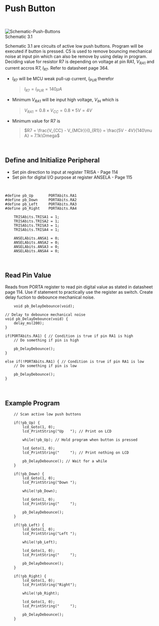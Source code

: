 # Push Button
<br/>

![Schematic-Push-Buttons](https://github.com/user-attachments/assets/767ebfb7-9a48-46ac-a747-46ab0940dbf2)
<br/>
Schematic 3.1
<br/>

Schematic 3.1 are circuits of active low push buttons. Program will be executed if button is pressed. C5 is used to remove bouncing mechanical noise at input pin which can also be remove by using delay in program. 
Deciding value for resistor R7 is depending on voltage at pin RA1, $V_{RA1}$ and current accros R7, $I_{R7}$. Refer to datasheet page 364.
* $I_{R7}$ will be MCU weak pull-up current, $I_{PUR}$ therefor
  >$I_{R7} = I_{PUR} = 140\mu A$
* Minimum $V_{RA1}$ will be input high voltage, $V_{IH}$ which is
  >$V_{RA1} = 0.8 \times{} V_{CC} = 0.8 \times{} 5V = 4V$
* Minimum value for R7 is
  >$R7 = \frac{V_{CC} - V_{MClr}}{I_{R1}} = \frac{5V - 4V}{140\mu A} = 7.1k\Omega$
<br/>

## Define and Initialize Peripheral
* Set pin direction to input at register TRISA - Page 114
* Set pin for digital I/O purpose at register ANSELA - Page 115
<br/>

```
#define pb_Up       PORTAbits.RA1
#define pb_Down     PORTAbits.RA2
#define pb_Left     PORTAbits.RA3
#define pb_Right    PORTAbits.RA4
```

```
    TRISAbits.TRISA1 = 1;
    TRISAbits.TRISA2 = 1;
    TRISAbits.TRISA3 = 1;
    TRISAbits.TRISA4 = 1;
    
    ANSELAbits.ANSA1 = 0;
    ANSELAbits.ANSA2 = 0;
    ANSELAbits.ANSA3 = 0;
    ANSELAbits.ANSA4 = 0;
```
<br/>

## Read Pin Value
Reads from PORTA register to read pin digital value as stated in datasheet page 114. Use if statement to practically use the register as switch. Create delay fuction to debounce mechanical noise.
<br/>
```
    void pb_DelayDebounce(void);
```

```
// Delay to debounce mechanical noise
void pb_DelayDebounce(void) {
    delay_ms(200);
}
```

```
if(PORTAbits.RA1) { // Condition is true if pin RA1 is high
    // Do something if pin is high
    
    pb_DelayDebounce();
}

else if(!PORTAbits.RA1) { // Condition is true if pin RA1 is low
    // Do something if pin is low
    
    pb_DelayDebounce();
}
```
<br/>

## Example Program
```
    // Scan active low push buttons
    
    if(!pb_Up) {
        lcd_Goto(1, 0);
        lcd_PrintString("Up   "); // Print on LCD
        
        while(!pb_Up); // Hold program when button is pressed
        
        lcd_Goto(1, 0);
        lcd_PrintString("     "); // Print nothing on LCD
        
        pb_DelayDebounce(); // Wait for a while
    }
    
    if(!pb_Down) {
        lcd_Goto(1, 0);
        lcd_PrintString("Down ");
        
        while(!pb_Down);
        
        lcd_Goto(1, 0);
        lcd_PrintString("     ");
        
        pb_DelayDebounce();
    }
    
    if(!pb_Left) {
        lcd_Goto(1, 0);
        lcd_PrintString("Left ");
        
        while(!pb_Left);
        
        lcd_Goto(1, 0);
        lcd_PrintString("     ");
        
        pb_DelayDebounce();
    }
    
    if(!pb_Right) {
        lcd_Goto(1, 0);
        lcd_PrintString("Right");
        
        while(!pb_Right);
        
        lcd_Goto(1, 0);
        lcd_PrintString("     ");
        
        pb_DelayDebounce();
    }
```
<br/>

<br/>
